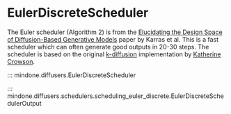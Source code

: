 <!--Copyright 2025 The HuggingFace Team. All rights reserved.

Licensed under the Apache License, Version 2.0 (the "License"); you may not use this file except in compliance with
the License. You may obtain a copy of the License at

http://www.apache.org/licenses/LICENSE-2.0

Unless required by applicable law or agreed to in writing, software distributed under the License is distributed on
an "AS IS" BASIS, WITHOUT WARRANTIES OR CONDITIONS OF ANY KIND, either express or implied. See the License for the
specific language governing permissions and limitations under the License.
-->

# EulerDiscreteScheduler

The Euler scheduler (Algorithm 2) is from the [Elucidating the Design Space of Diffusion-Based Generative Models](https://huggingface.co/papers/2206.00364) paper by Karras et al. This is a fast scheduler which can often generate good outputs in 20-30 steps. The scheduler is based on the original [k-diffusion](https://github.com/crowsonkb/k-diffusion/blob/481677d114f6ea445aa009cf5bd7a9cdee909e47/k_diffusion/sampling.py#L51) implementation by [Katherine Crowson](https://github.com/crowsonkb/).


::: mindone.diffusers.EulerDiscreteScheduler

::: mindone.diffusers.schedulers.scheduling_euler_discrete.EulerDiscreteSchedulerOutput
